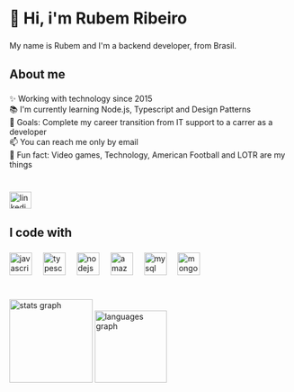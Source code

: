 <h1 align="left">👋 Hi, i'm Rubem Ribeiro</h1>

###

<p align="left">My name is Rubem and I'm a backend developer, from Brasil.</p>

###

<h2 align="left">About me</h2>

###

<p align="left">✨ Working with technology since 2015<br>📚 I'm currently learning Node.js, Typescript and Design Patterns<br>🎯 Goals: Complete my career transition from IT support to a carrer as a developer<br>📫 You can reach me only by email<br>🎲 Fun fact: Video games, Technology, American Football and LOTR are my things</p>

###

<br clear="both">

<div align="left">
  <a href="https://www.linkedin.com/in/ribeiro-rubem" target="_blank">
    <img src="https://raw.githubusercontent.com/maurodesouza/profile-readme-generator/master/src/assets/icons/social/linkedin/default.svg" width="39" height="30" alt="linkedin logo"  />
  </a>
</div>

###

<h2 align="left">I code with</h2>

###

<div align="left">
  <img src="https://cdn.jsdelivr.net/gh/devicons/devicon/icons/javascript/javascript-original.svg" height="40" alt="javascript logo"  />
  <img width="12" />
  <img src="https://cdn.jsdelivr.net/gh/devicons/devicon/icons/typescript/typescript-original.svg" height="40" alt="typescript logo"  />
  <img width="12" />
  <img src="https://cdn.jsdelivr.net/gh/devicons/devicon/icons/nodejs/nodejs-original.svg" height="40" alt="nodejs logo"  />
  <img width="12" />
  <img src="https://cdn.jsdelivr.net/gh/devicons/devicon/icons/amazonwebservices/amazonwebservices-line-wordmark.svg" height="40" alt="amazonwebservices logo"  />
  <img width="12" />
  <img src="https://cdn.jsdelivr.net/gh/devicons/devicon/icons/mysql/mysql-original.svg" height="40" alt="mysql logo"  />
  <img width="12" />
  <img src="https://cdn.jsdelivr.net/gh/devicons/devicon/icons/mongodb/mongodb-original.svg" height="40" alt="mongodb logo"  />
</div>

###

<br clear="both">

<div align="left">
  <img src="https://github-readme-stats.vercel.app/api?username=RubemRibeiro&hide_title=false&hide_rank=false&show_icons=true&include_all_commits=true&count_private=true&disable_animations=false&theme=dark&locale=en&hide_border=true&order=1" height="148" alt="stats graph"  />
  <img src="https://github-readme-stats.vercel.app/api/top-langs?username=RubemRibeiro&locale=en&hide_title=false&layout=compact&card_width=320&langs_count=5&theme=dark&hide_border=true&order=2" height="128" alt="languages graph"  />
</div>

###
